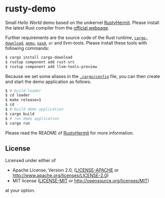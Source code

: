 # rusty-demo

Small *Hello World* demo based on the unikernel [RustyHermit](https://github.com/hermitcore/libhermit-rs).
Please install the latest Rust compiler from the [official webpage](https://www.rust-lang.org/).

Further requirements are the source code of the Rust runtime, [`cargo-download`](https://crates.io/crates/cargo-download), [`qemu`](https://www.qemu.org), [`nasm`](https://www.nasm.us/), `ar` and llvm-tools.
Please install these tools with following commands:

```sh
$ cargo install cargo-download
$ rustup component add rust-src
$ rustup component add llvm-tools-preview
```

Because we set some aliases in the [`.cargo/config`](https://github.com/hermitcore/rusty-demo/blob/master/.cargo/config) file, you can then create and start the demo application as follows.
```sh
$ # build loader
$ cd loader
$ make release=1
$ cd -
$ # build demo application
$ cargo build
$ # run demo application
$ cargo run
```

Please read the README of [RustyHermit](https://github.com/hermitcore/libhermit-rs) for more information.

## License

Licensed under either of

* Apache License, Version 2.0, ([LICENSE-APACHE](LICENSE-APACHE) or http://www.apache.org/licenses/LICENSE-2.0)
* MIT license ([LICENSE-MIT](LICENSE-MIT) or http://opensource.org/licenses/MIT)

at your option.
